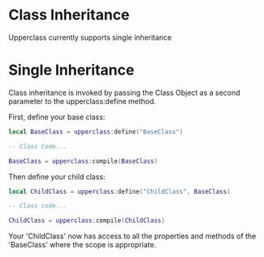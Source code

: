 # Class Inheritance 

Upperclass currently supports single inheritance

# Single Inheritance 

Class inheritance is invoked by passing the Class Object as a second parameter to the upperclass:define method.

First, define your base class:

```lua
local BaseClass = upperclass:define("BaseClass")

-- Class Code...

BaseClass = upperclass:compile(BaseClass)
```

Then define your child class:

```lua
local ChildClass = upperclass:define("ChildClass", BaseClass)

-- Class code...

ChildClass = upperclass:compile(ChildClass)
```

Your 'ChildClass' now has access to all the properties and methods of the 'BaseClass' where the scope is appropriate. 






